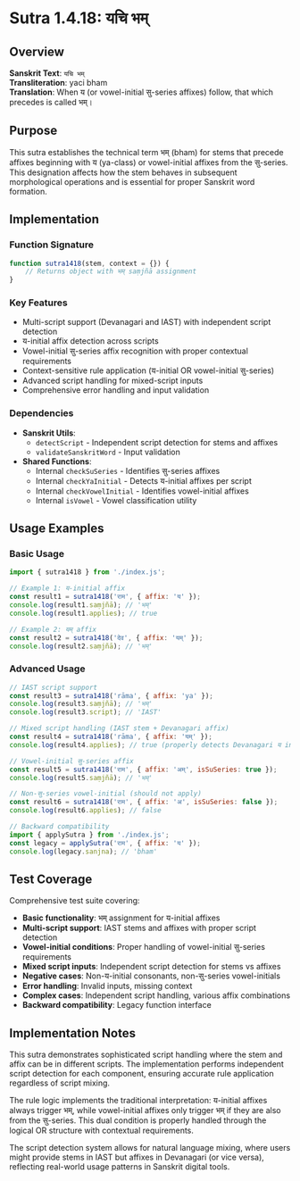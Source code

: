 # Sutra 1.4.18: यचि भम्

## Overview

**Sanskrit Text**: `यचि भम्`  
**Transliteration**: yaci bham  
**Translation**: When य (or vowel-initial सु-series affixes) follow, that which precedes is called भम्।

## Purpose

This sutra establishes the technical term भम् (bham) for stems that precede affixes beginning with य (ya-class) or vowel-initial affixes from the सु-series. This designation affects how the stem behaves in subsequent morphological operations and is essential for proper Sanskrit word formation.

## Implementation

### Function Signature
```javascript
function sutra1418(stem, context = {}) {
    // Returns object with भम् saṃjñā assignment
}
```

### Key Features
- Multi-script support (Devanagari and IAST) with independent script detection
- य-initial affix detection across scripts
- Vowel-initial सु-series affix recognition with proper contextual requirements
- Context-sensitive rule application (य-initial OR vowel-initial सु-series)
- Advanced script handling for mixed-script inputs
- Comprehensive error handling and input validation

### Dependencies
- **Sanskrit Utils**: 
  - `detectScript` - Independent script detection for stems and affixes
  - `validateSanskritWord` - Input validation
- **Shared Functions**: 
  - Internal `checkSuSeries` - Identifies सु-series affixes
  - Internal `checkYaInitial` - Detects य-initial affixes per script
  - Internal `checkVowelInitial` - Identifies vowel-initial affixes
  - Internal `isVowel` - Vowel classification utility

## Usage Examples

### Basic Usage
```javascript
import { sutra1418 } from './index.js';

// Example 1: य-initial affix
const result1 = sutra1418('राम', { affix: 'य' });
console.log(result1.saṃjñā); // 'भम्'
console.log(result1.applies); // true

// Example 2: यम् affix
const result2 = sutra1418('देव', { affix: 'यम्' });
console.log(result2.saṃjñā); // 'भम्'
```

### Advanced Usage
```javascript
// IAST script support
const result3 = sutra1418('rāma', { affix: 'ya' });
console.log(result3.saṃjñā); // 'भम्'
console.log(result3.script); // 'IAST'

// Mixed script handling (IAST stem + Devanagari affix)
const result4 = sutra1418('rāma', { affix: 'यम्' });
console.log(result4.applies); // true (properly detects Devanagari य in affix)

// Vowel-initial सु-series affix
const result5 = sutra1418('राम', { affix: 'अम्', isSuSeries: true });
console.log(result5.saṃjñā); // 'भम्'

// Non-सु-series vowel-initial (should not apply)
const result6 = sutra1418('राम', { affix: 'अ', isSuSeries: false });
console.log(result6.applies); // false

// Backward compatibility
import { applySutra } from './index.js';
const legacy = applySutra('राम', { affix: 'य' });
console.log(legacy.sanjna); // 'bham'
```

## Test Coverage

Comprehensive test suite covering:
- **Basic functionality**: भम् assignment for य-initial affixes
- **Multi-script support**: IAST stems and affixes with proper script detection
- **Vowel-initial conditions**: Proper handling of vowel-initial सु-series requirements
- **Mixed script inputs**: Independent script detection for stems vs affixes
- **Negative cases**: Non-य-initial consonants, non-सु-series vowel-initials
- **Error handling**: Invalid inputs, missing context
- **Complex cases**: Independent script handling, various affix combinations
- **Backward compatibility**: Legacy function interface

## Implementation Notes

This sutra demonstrates sophisticated script handling where the stem and affix can be in different scripts. The implementation performs independent script detection for each component, ensuring accurate rule application regardless of script mixing.

The rule logic implements the traditional interpretation: य-initial affixes always trigger भम्, while vowel-initial affixes only trigger भम् if they are also from the सु-series. This dual condition is properly handled through the logical OR structure with contextual requirements.

The script detection system allows for natural language mixing, where users might provide stems in IAST but affixes in Devanagari (or vice versa), reflecting real-world usage patterns in Sanskrit digital tools.
